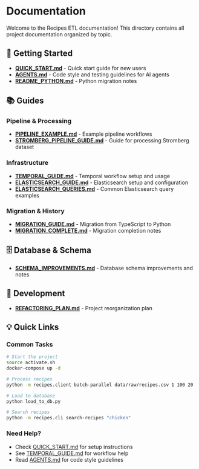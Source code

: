 # Documentation

Welcome to the Recipes ETL documentation! This directory contains all project documentation organized by topic.

## 🚀 Getting Started

- **[QUICK_START.md](QUICK_START.md)** - Quick start guide for new users
- **[AGENTS.md](AGENTS.md)** - Code style and testing guidelines for AI agents
- **[README_PYTHON.md](README_PYTHON.md)** - Python migration notes

## 📚 Guides

### Pipeline & Processing
- **[PIPELINE_EXAMPLE.md](PIPELINE_EXAMPLE.md)** - Example pipeline workflows
- **[STROMBERG_PIPELINE_GUIDE.md](STROMBERG_PIPELINE_GUIDE.md)** - Guide for processing Stromberg dataset

### Infrastructure
- **[TEMPORAL_GUIDE.md](TEMPORAL_GUIDE.md)** - Temporal workflow setup and usage
- **[ELASTICSEARCH_GUIDE.md](ELASTICSEARCH_GUIDE.md)** - Elasticsearch setup and configuration
- **[ELASTICSEARCH_QUERIES.md](ELASTICSEARCH_QUERIES.md)** - Common Elasticsearch query examples

### Migration & History
- **[MIGRATION_GUIDE.md](MIGRATION_GUIDE.md)** - Migration from TypeScript to Python
- **[MIGRATION_COMPLETE.md](MIGRATION_COMPLETE.md)** - Migration completion notes

## 🗄️ Database & Schema

- **[SCHEMA_IMPROVEMENTS.md](SCHEMA_IMPROVEMENTS.md)** - Database schema improvements and notes

## 🔧 Development

- **[REFACTORING_PLAN.md](REFACTORING_PLAN.md)** - Project reorganization plan

## 💡 Quick Links

### Common Tasks
```bash
# Start the project
source activate.sh
docker-compose up -d

# Process recipes
python -m recipes.client batch-parallel data/raw/recipes.csv 1 100 20

# Load to database
python load_to_db.py

# Search recipes
python -m recipes.cli search-recipes "chicken"
```

### Need Help?
- Check [QUICK_START.md](QUICK_START.md) for setup instructions
- See [TEMPORAL_GUIDE.md](TEMPORAL_GUIDE.md) for workflow help
- Read [AGENTS.md](AGENTS.md) for code style guidelines

